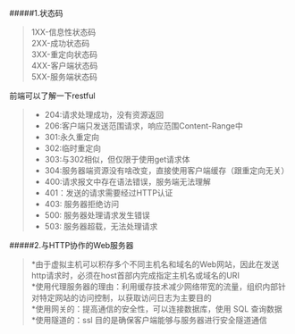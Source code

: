#####1.状态码
> 1XX-信息性状态码  
2XX-成功状态码  
3XX-重定向状态码  
4XX-客户端状态码  
5XX-服务端状态码  

前端可以了解一下restful

> * 204:请求处理成功，没有资源返回   
> * 206:客户端只发送范围请求，响应范围Content-Range中
> * 301:永久重定向
> * 302:临时重定向
> * 303:与302相似，但仅限于使用get请求体
> * 304:服务器端资源没有啥改变，直接使用客户端缓存（跟重定向无关）
> * 400:请求报文中存在语法错误，服务端无法理解
> * 401：发送的请求需要经过HTTP认证
> * 403: 服务器拒绝访问
> * 500: 服务器处理请求发生错误
> * 503: 服务器超载，无法处理请求

#####2.与HTTP协作的Web服务器
>  *由于虚拟主机可以积存多个不同主机名和域名的Web网站，因此在发送http请求时，必须在host首部内完成指定主机名或域名的URI  
>  *使用代理服务器的理由：利用缓存技术减少网络带宽的流量，组织内部针对特定网站的访问控制，以获取访问日志为主要目的  
>  *使用网关的：提高通信的安全性，可以连接数据库，使用 SQL 查询数据  
>  *使用隧道的：ssl 目的是确保客户端能够与服务器进行安全隧道通信  

